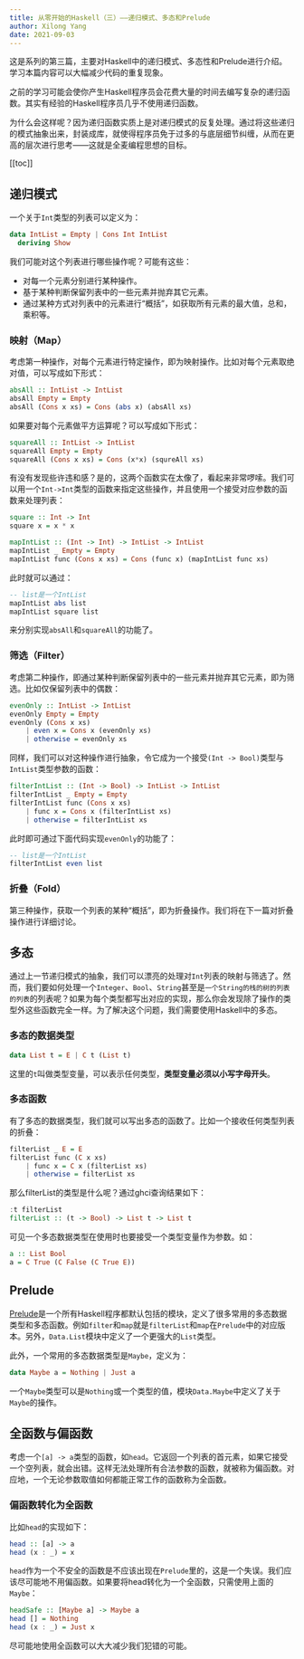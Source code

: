 ```yaml
---
title: 从零开始的Haskell（三）——递归模式、多态和Prelude
author: Xilong Yang
date: 2021-09-03 
---
```


<div class="abstract">


这是系列的第三篇，主要对Haskell中的递归模式、多态性和Prelude进行介绍。学习本篇内容可以大幅减少代码的重复现象。

之前的学习可能会使你产生Haskell程序员会花费大量的时间去编写复杂的递归函数。其实有经验的Haskell程序员几乎不使用递归函数。

为什么会这样呢？因为递归函数实质上是对递归模式的反复处理。通过将这些递归的模式抽象出来，封装成库，就使得程序员免于过多的与底层细节纠缠，从而在更高的层次进行思考——这就是全麦编程思想的目标。

</div>

[[toc]]

## 递归模式

一个关于`Int`类型的列表可以定义为：

```haskell
data IntList = Empty | Cons Int IntList
  deriving Show
```

我们可能对这个列表进行哪些操作呢？可能有这些：

* 对每一个元素分别进行某种操作。
* 基于某种判断保留列表中的一些元素并抛弃其它元素。
* 通过某种方式对列表中的元素进行“概括”，如获取所有元素的最大值，总和，乘积等。

### 映射（Map）

考虑第一种操作，对每个元素进行特定操作，即为映射操作。比如对每个元素取绝对值，可以写成如下形式：

```haskell
absAll :: IntList -> IntList
absAll Empty = Empty
absAll (Cons x xs) = Cons (abs x) (absAll xs)
```

如果要对每个元素做平方运算呢？可以写成如下形式：

```haskell
squareAll :: IntList -> IntList
squareAll Empty = Empty
squareAll (Cons x xs) = Cons (x*x) (squreAll xs)
```

有没有发现些许违和感？是的，这两个函数实在太像了，看起来非常啰嗦。我们可以用一个`Int->Int`类型的函数来指定这些操作，并且使用一个接受对应参数的函数来处理列表：

```haskell
square :: Int -> Int
square x = x * x

mapIntList :: (Int -> Int) -> IntList -> IntList
mapIntList _ Empty = Empty
mapIntList func (Cons x xs) = Cons (func x) (mapIntList func xs)
```

此时就可以通过：

```haskell
-- list是一个IntList
mapIntList abs list
mapIntList square list
```

来分别实现`absAll`和`squareAll`的功能了。

### 筛选（Filter）

考虑第二种操作，即通过某种判断保留列表中的一些元素并抛弃其它元素，即为筛选。比如仅保留列表中的偶数：

```haskell
evenOnly :: IntList -> IntList
evenOnly Empty = Empty
evenOnly (Cons x xs)
    | even x = Cons x (evenOnly xs)
    | otherwise = evenOnly xs
```

同样，我们可以对这种操作进行抽象，令它成为一个接受`(Int -> Bool)`类型与`IntList`类型参数的函数：

```haskell
filterIntList :: (Int -> Bool) -> IntList -> IntList
filterIntList _ Empty = Empty
filterIntList func (Cons x xs)
    | func x = Cons x (filterIntList xs)
    | otherwise = filterIntList xs
```

此时即可通过下面代码实现`evenOnly`的功能了：

```haskell
-- list是一个IntList
filterIntList even list
```

### 折叠（Fold）

第三种操作，获取一个列表的某种“概括”，即为折叠操作。我们将在下一篇对折叠操作进行详细讨论。

## 多态

通过上一节递归模式的抽象，我们可以漂亮的处理对`Int`列表的映射与筛选了。然而，我们要如何处理一个`Integer`、`Bool`、`String`甚至是`一个String的栈的树的列表的列表`的列表呢？如果为每个类型都写出对应的实现，那么你会发现除了操作的类型外这些函数完全一样。为了解决这个问题，我们需要使用Haskell中的多态。

### 多态的数据类型

```haskell
data List t = E | C t (List t)
```

这里的`t`叫做类型变量，可以表示任何类型，**类型变量必须以小写字母开头**。

### 多态函数

有了多态的数据类型，我们就可以写出多态的函数了。比如一个接收任何类型列表的折叠：

```haskell
filterList _ E = E
filterList func (C x xs)
    | func x = C x (filterList xs)
    | otherwise = filterList xs
```

那么filterList的类型是什么呢？通过ghci查询结果如下：

```haskell
:t filterList
filterList :: (t -> Bool) -> List t -> List t
```

可见一个多态数据类型在使用时也要接受一个类型变量作为参数。如：

```haskell
a :: List Bool
a = C True (C False (C True E))
```

## Prelude

[Prelude](https://downloads.haskell.org/~ghc/latest/docs/html/libraries/base-4.15.0.0/Prelude.html)是一个所有Haskell程序都默认包括的模块，定义了很多常用的多态数据类型和多态函数。例如`filter`和`map`就是`filterList`和`map`在`Prelude`中的对应版本。另外，`Data.List`模块中定义了一个更强大的`List`类型。

此外，一个常用的多态数据类型是`Maybe`，定义为：

```haskell
data Maybe a = Nothing | Just a
```

一个`Maybe`类型可以是`Nothing`或一个类型的值，模块`Data.Maybe`中定义了关于`Maybe`的操作。

## 全函数与偏函数

考虑一个`[a] -> a`类型的函数，如`head`。它返回一个列表的首元素，如果它接受一个空列表，就会出错。这样无法处理所有合法参数的函数，就被称为偏函数。对应地，一个无论参数取值如何都能正常工作的函数称为全函数。

### 偏函数转化为全函数

比如`head`的实现如下：

```haskell
head :: [a] -> a
head (x : _) = x
```

`head`作为一个不安全的函数是不应该出现在`Prelude`里的，这是一个失误。我们应该尽可能地不用偏函数。如果要将head转化为一个全函数，只需使用上面的`Maybe`：

```haskell
headSafe :: [Maybe a] -> Maybe a
head [] = Nothing
head (x : _) = Just x
```

尽可能地使用全函数可以大大减少我们犯错的可能。

